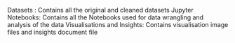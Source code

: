 Datasets : Contains all the original and cleaned datasets
Jupyter Notebooks: Contains all the Notebooks used for data wrangling and analysis of the data
Visualisations and Insights: Contains visualisation image files and insights document file
